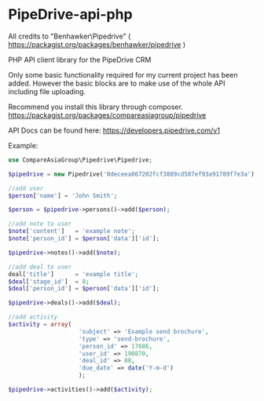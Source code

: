 PipeDrive-api-php
============

All credits to "Benhawker\Pipedrive" ( https://packagist.org/packages/benhawker/pipedrive )

PHP API client library for the PipeDrive CRM

Only some basic functionality required for my current project has been added. However the basic blocks are to make use of the whole API including file uploading.

Recommend you install this library through composer. https://packagist.org/packages/compareasiagroup/pipedrive

API Docs can be found here: https://developers.pipedrive.com/v1

Example:  
  
```php
use CompareAsiaGroup\Pipedrive\Pipedrive;  

$pipedrive = new Pipedrive('0deceea867202fcf3889cd507ef93a91789f7e3a');  

//add user  
$person['name'] = 'John Smith';  

$person = $pipedrive->persons()->add($person);  

//add note to user  
$note['content']   = 'example note';  
$note['person_id'] = $person['data']['id'];  

$pipedrive->notes()->add($note);  

//add deal to user  
deal['title']      = 'example title';  
$deal['stage_id']  = 8;  
$deal['person_id'] = $person['data']['id'];  

$pipedrive->deals()->add($deal);  

//add activity  
$activity = array(  
                    'subject' => 'Example send brochure',  
                    'type' => 'send-brochure',  
                    'person_id' => 17686,  
                    'user_id' => 190870,  
                    'deal_id' => 88,  
                    'due_date' => date('Y-m-d')  
                    );  

$pipedrive->activities()->add($activity);
```
